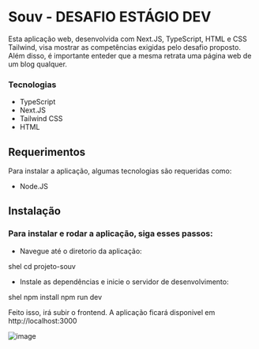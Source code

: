 # Souv - DESAFIO ESTÁGIO DEV

Esta aplicação web, desenvolvida com Next.JS, TypeScript, HTML e CSS Tailwind, visa mostrar as competências exigidas pelo desafio proposto. Além disso, é importante enteder que a mesma retrata uma página web de um blog qualquer.

### Tecnologias

- TypeScript
- Next.JS
- Tailwind CSS
- HTML

## Requerimentos

Para instalar a aplicação, algumas tecnologias são requeridas como:

- Node.JS

## Instalação

### Para instalar e rodar a aplicação, siga esses passos:

- Navegue até o diretorio da aplicação:

shel
  cd projeto-souv 


- Instale as dependências e inicie o servidor de desenvolvimento:
  
shel
  npm install
  npm run dev


Feito isso, irá subir o frontend. A aplicação ficará disponivel em  http://localhost:3000

![image](https://github.com/user-attachments/assets/650acc9a-ae22-4f6f-8f9f-5eba218c25fb)

